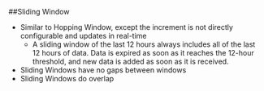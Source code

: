 ##Sliding Window
* Similar to Hopping Window, except the increment is not directly configurable and updates in real-time
  * A sliding window of the last 12 hours always includes all of the last 12 hours of data. Data is expired as soon as it reaches the 12-hour threshold, and new data is added as soon as it is received.
* Sliding Windows have no gaps between windows
* Sliding Windows do overlap